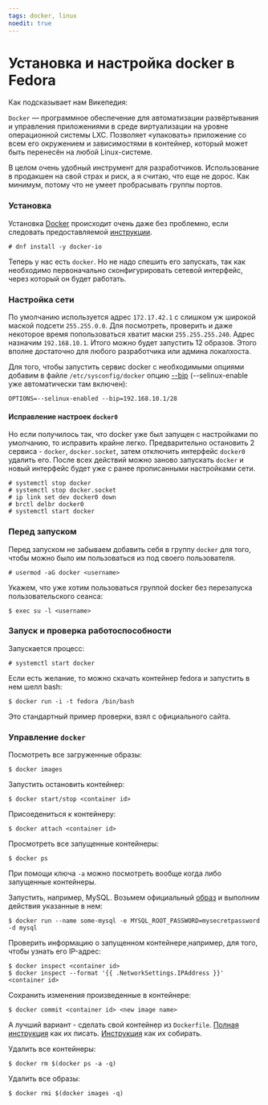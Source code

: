 ```yaml
---
tags: docker, linux
noedit: true
---
```


# Установка и настройка docker в Fedora

Как подсказывает нам Викепедия:

`Docker` — программное обеспечение для автоматизации развёртывания и управления приложениями в среде виртуализации на уровне операционной системы LXC. Позволяет «упаковать» приложение со всем его окружением и зависимостями в контейнер, который может быть перенесён на любой Linux-системе.

В целом очень удобный инструмент для разработчиков. Использование в продакшен на свой страх и риск, а я считаю, что еще не дорос. Как минимум, потому что не умеет пробрасывать группы портов.

### Установка

Установка [Docker](https://docker.com/) происходит очень даже без проблемно, если следовать предоставляемой [инструкции](https://docs.docker.com/installation/fedora/).

    # dnf install -y docker-io

Теперь у нас есть `docker`. Но не надо спешить его запускать, так как необходимо первоначально сконфигурировать сетевой интерфейс, через который он будет работать.

### Настройка сети

По умолчанию используется адрес `172.17.42.1` с слишком уж широкой маской подсети `255.255.0.0`. Для посмотреть, проверить и даже некоторое время попользоваться хватит маски `255.255.255.240`. Адрес назначим `192.168.10.1`. Итого можно будет запустить 12 образов. Этого вполне достаточно для любого разработчика или админа локалхоста.

Для того, чтобы запустить сервис docker с необходимыми опциями добавим в файле `/etc/sysconfig/docker` опцию [--bip](https://docs.docker.com/articles/networking/#docker0) (--selinux-enable уже автоматически там включен):

    OPTIONS=--selinux-enabled --bip=192.168.10.1/28

#### Исправление настроек `docker0`

Но если получилось так, что docker уже был запущен с настройками по умолчанию, то исправить крайне легко. Предварительно остановить 2 сервиса - `docker`, `docker.socket`, затем отключить интерфейс `docker0` удалить его.
После всех действий можно заново запускать `docker` и новый интерфейс будет уже с ранее прописанными настройками сети.

    # systemctl stop docker
    # systemctl stop docker.socket
    # ip link set dev docker0 down
    # brctl delbr docker0
    # systemctl start docker

### Перед запуском

Перед запуском не забываем добавить себя в группу `docker` для того, чтобы можно было им пользоваться из под своего пользователя.

    # usermod -aG docker <username>

Укажем, что уже хотим пользоваться группой docker без перезапуска пользовательского сеанса:

    $ exec su -l <username>

### Запуск и проверка работоспособности

Запускается процесс:

    # systemctl start docker

Если есть желание, то можно скачать контейнер fedora и запустить в нем шелл bash:

    $ docker run -i -t fedora /bin/bash

Это стандартный пример проверки, взял с официального сайта.

### Управление `docker`

Посмотреть все загруженные образы:

    $ docker images

Запустить остановить контейнер:

    $ docker start/stop <container id>

Присоедениться к контейнеру:

    $ docker attach <container id>

Просмотреть все запущенные контейнеры:

    $ docker ps

При помощи ключа `-a` можно посмотреть вообще когда либо запущенные контейнеры.

Запустить, например, MySQL. Возьмем официальный [образ](https://registry.hub.docker.com/_/mysql/) и выполним действия указанные в нем:

    $ docker run --name some-mysql -e MYSQL_ROOT_PASSWORD=mysecretpassword -d mysql

Проверить информацию о запущенном контейнере¸например, для того, чтобы узнать его IP-адрес:

    $ docker inspect <container id>
    $ docker inspect --format '{{ .NetworkSettings.IPAddress }}' <container id>

Сохранить изменения произведенные в контейнере:

    $ docker commit <container id> <new image name>

А лучший вариант - сделать свой контейнер из `Dockerfile`. [Полная инструкция](https://docs.docker.com/reference/builder/) как их писать. [Инструкция](https://docs.docker.com/reference/commandline/cli/#build) как их собирать.

Удалить все контейнеры:

    $ docker rm $(docker ps -a -q)

Удалить все образы:

    $ docker rmi $(docker images -q)


